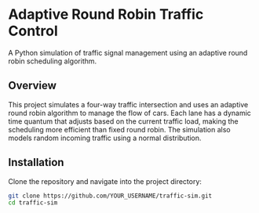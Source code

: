 # Adaptive Round Robin Traffic Control

A Python simulation of traffic signal management using an adaptive round robin scheduling algorithm.

## Overview

This project simulates a four-way traffic intersection and uses an adaptive round robin algorithm to manage the flow of cars. Each lane has a dynamic time quantum that adjusts based on the current traffic load, making the scheduling more efficient than fixed round robin. The simulation also models random incoming traffic using a normal distribution.

## Installation

Clone the repository and navigate into the project directory:

```bash
git clone https://github.com/YOUR_USERNAME/traffic-sim.git
cd traffic-sim
